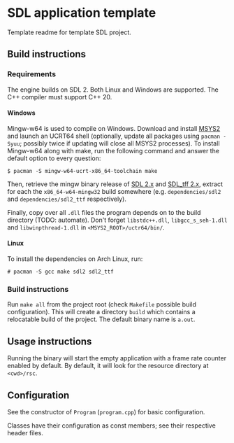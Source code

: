 # SDL application template
Template readme for template SDL project.


## Build instructions
### Requirements
The engine builds on SDL 2.
Both Linux and Windows are supported.
The C++ compiler must support C++ 20.

#### Windows
Mingw-w64 is used to compile on Windows. Download and install [MSYS2](https://www.msys2.org/) and launch an UCRT64 shell (optionally, update all packages using `pacman -Syuu`; possibly twice if updating will close all MSYS2 processes). To install Mingw-w64 along with make, run the following command and answer the default option to every question:
```
$ pacman -S mingw-w64-ucrt-x86_64-toolchain make
```

Then, retrieve the mingw binary release of [SDL 2.x](https://github.com/libsdl-org/SDL/releases) and [SDL_tff 2.x](https://github.com/libsdl-org/SDL_ttf/releases), extract for each the `x86_64-w64-mingw32` build somewhere (e.g. `dependencies/sdl2` and `dependencies/sdl2_ttf` respectively).

Finally, copy over all `.dll` files the program depends on to the build directory (TODO: automate). Don't forget `libstdc++.dll`, `libgcc_s_seh-1.dll` and `libwinpthread-1.dll` in `<MSYS2_ROOT>/uctr64/bin/`.

#### Linux
To install the dependencies on Arch Linux, run:
```
# pacman -S gcc make sdl2 sdl2_ttf
```

### Build instructions
Run `make all` from the project root (check `Makefile` possible build configuration).
This will create a directory `build` which contains a relocatable build of the project.
The default binary name is `a.out`.


## Usage instructions
Running the binary will start the empty application with a frame rate counter enabled by default.
By default, it will look for the resource directory at `<cwd>/rsc`.


## Configuration
See the constructor of `Program` (`program.cpp`) for basic configuration.

Classes have their configuration as const members; see their respective header files.
